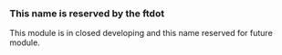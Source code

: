 ### This name is reserved by the ftdot

This module is in closed developing and this name reserved for future module.